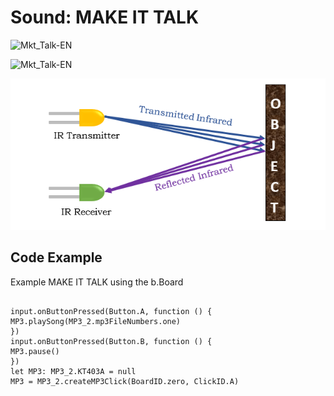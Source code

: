 # Sound:  MAKE IT TALK

![Mkt_Talk-EN](https://github.com/Brilliant-Labs/bboard-tutorials-cards/blob/master/7_Sound/Sound3/Mkt_Talk-EN.png?raw=true "Mkt_Talk-EN")

![Mkt_Talk-EN](https://github.com/Brilliant-Labs/bboard-tutorials-v3/blob/master/bboard-tutorials-cards/7_Sound/Sound3/Mkt_Talk-EN.png?raw=true "Mkt_Talk-EN")

![Magic](https://github.com/Brilliant-Labs/bboard-tutorials-v3/blob/master/ir-distance/IRpic.png?raw=true "A magician's assistant")

## Code Example

Example MAKE IT TALK using the b.Board

```blocks

input.onButtonPressed(Button.A, function () {
MP3.playSong(MP3_2.mp3FileNumbers.one)
})
input.onButtonPressed(Button.B, function () {
MP3.pause()
})
let MP3: MP3_2.KT403A = null
MP3 = MP3_2.createMP3Click(BoardID.zero, ClickID.A)

```